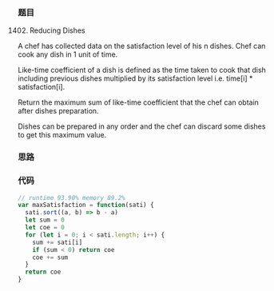 ### 题目
1402. Reducing Dishes

A chef has collected data on the satisfaction level of his n dishes. Chef can cook any dish in 1 unit of time.

Like-time coefficient of a dish is defined as the time taken to cook that dish including previous dishes multiplied by its satisfaction level i.e. time[i] * satisfaction[i].

Return the maximum sum of like-time coefficient that the chef can obtain after dishes preparation.

Dishes can be prepared in any order and the chef can discard some dishes to get this maximum value.

### 思路

### 代码
```javascript
// runtime 93.90% memory 89.2%
var maxSatisfaction = function(sati) {
  sati.sort((a, b) => b - a)
  let sum = 0
  let coe = 0
  for (let i = 0; i < sati.length; i++) {
    sum += sati[i]
    if (sum < 0) return coe
    coe += sum
  }
  return coe
}
```
